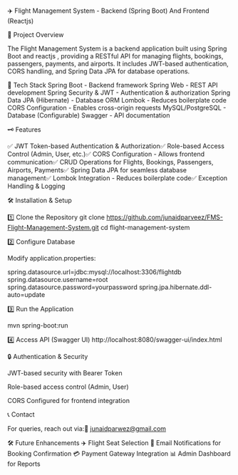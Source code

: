 ✈️ Flight Management System - Backend (Spring Boot) And Frontend (Reactjs)

📌 Project Overview

The Flight Management System is a backend application built using Spring Boot and reactjs , providing a RESTful API for managing flights, bookings, passengers, payments, and airports. It includes JWT-based authentication, CORS handling, and Spring Data JPA for database operations.

🚀 Tech Stack Spring Boot - Backend framework Spring Web - REST API development Spring Security & JWT - Authentication & authorization Spring Data JPA (Hibernate) - Database ORM Lombok - Reduces boilerplate code CORS Configuration - Enables cross-origin requests MySQL/PostgreSQL - Database (Configurable) Swagger - API documentation

🗝 Features

✅ JWT Token-based Authentication & Authorization✅ Role-based Access Control (Admin, User, etc.)✅ CORS Configuration - Allows frontend communication✅ CRUD Operations for Flights, Bookings, Passengers, Airports, Payments✅ Spring Data JPA for seamless database management✅ Lombok Integration - Reduces boilerplate code✅ Exception Handling & Logging


🛠️ Installation & Setup

1️⃣ Clone the Repository git clone https://github.com/junaidparveez/FMS-Flight-Management-System.git cd flight-management-system

2️⃣ Configure Database

Modify application.properties:

spring.datasource.url=jdbc:mysql://localhost:3306/flightdb spring.datasource.username=root spring.datasource.password=yourpassword spring.jpa.hibernate.ddl-auto=update

3️⃣ Run the Application

mvn spring-boot:run

4️⃣ Access API (Swagger UI) http://localhost:8080/swagger-ui/index.html

🔒 Authentication & Security

JWT-based security with Bearer Token

Role-based access control (Admin, User)

CORS Configured for frontend integration

📞 Contact

For queries, reach out via:📧 junaidparwez@gmail.com

🛠️ Future Enhancements ✈️ Flight Seat Selection 📧 Email Notifications for Booking Confirmation 💳 Payment Gateway Integration 📊 Admin Dashboard for Reports
